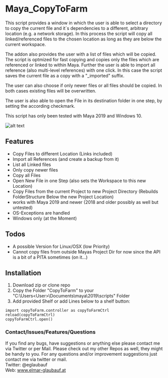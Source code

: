 # Maya_CopyToFarm

This script provides a window in which the user is able to select a directory to copy the current file and it´s dependencies to a different, arbitrary location (e.g. a network storage). In this process the script will copy all linked/referenced files to the chosen location as long as they are below the current workspace. 

The addon also provides the user with a list of files which will be copied. The script is optmized for fast copying and copies only the files which are referenced or linked to within Maya.  Further the user is able to import all reference (also multi-level references) with one click. In this case the script saves the current file as a copy with a "_imported" suffix. 

The user can also choose if only newer files or all files should be copied. In both cases existing files will be overwritten. 

The user is also able to open the File in its destination folder in one step, by setting the according checkmark. 

This script has only been tested with Maya 2019 and Windows 10. 


![alt text](https://github.com/eglaubauf/Maya_CopyToFarm/blob/master/images/Screenshot.png "The Provided UI by the Script")


## Features
- Copy Files to different Location (Links included)
- Import all References (and create a backup from it)
- List all Linked files
- Only copy newer files
- Copy all Files
- Open New File in one Step (also sets the Workspace to this new Location)
- Copy Files from the current Project to new Project Directory (Rebuilds FolderStructure Below the new Project Location)
- works with Maya 2019 and newer (2018 and older possibly as well but untested)
- OS-Exceptions are handled
- Windows only (at the Moment)


## Todos

- A possible Version for Linux/OSX (low Priority)
- Cannot copy files from outside Mayas Project Dir for now since the API is a bit of a PITA sometimes (on it...)

## Installation

1. Download zip or clone repo
2. Copy the Folder "CopyToFarm" to your "C:\Users\<User>\Documents\maya\2019\scripts" Folder
3. Add provided Shelf or add Lines below to a shelf button:

```
import copyToFarm.controller as copyToFarmCtrl
reload(copyToFarmCtrl)
copyToFarmCtrl.open()
```

### Contact/Issues/Features/Questions

If you find any bugs, have suggestions or anything else please contact me via Twitter or per Mail. Please check out my other Repos as well, they might be handy to you. For any questions and/or improvement suggestions just contact me via twitter or mail.<br>
Twitter: @eglaubauf <br>
Web: www.elmar-glaubauf.at